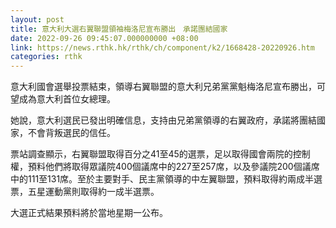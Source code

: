 ```yaml
---
layout: post
title: 意大利大選右翼聯盟領袖梅洛尼宣布勝出　承諾團結國家
date: 2022-09-26 09:45:07.000000000 +08:00
link: https://news.rthk.hk/rthk/ch/component/k2/1668428-20220926.htm
categories: rthk
---
```


意大利國會選舉投票結束，領導右翼聯盟的意大利兄弟黨黨魁梅洛尼宣布勝出，可望成為意大利首位女總理。

她說，意大利選民已發出明確信息，支持由兄弟黨領導的右翼政府，承諾將團結國家，不會背叛選民的信任。

票站調查顯示，右翼聯盟取得百分之41至45的選票，足以取得國會兩院的控制權，預料他們將取得眾議院400個議席中的227至257席，以及參議院200個議席中的111至131席。至於主要對手、民主黨領導的中左翼聯盟，預料取得約兩成半選票，五星運動黨則取得約一成半選票。

大選正式結果預料將於當地星期一公布。
